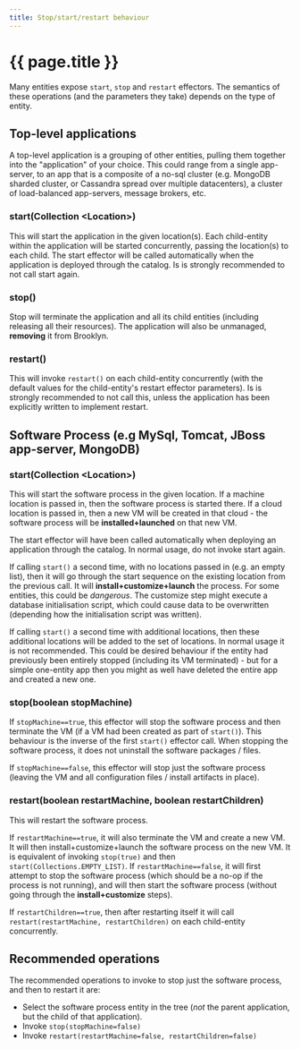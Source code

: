 ```yaml
---
title: Stop/start/restart behaviour
---
```

# {{ page.title }}

Many entities expose `start`, `stop` and `restart` effectors. The semantics of these operations (and the parameters they take) depends on the type of entity.

## Top-level applications
A top-level application is a grouping of other entities, pulling them together into the "application" of your choice. This could range from a single app-server, to an app that is a composite of a no-sql cluster (e.g. MongoDB sharded cluster, or Cassandra spread over multiple datacenters), a cluster of load-balanced app-servers, message brokers, etc.

### start(Collection &lt;Location&gt;)
This will start the application in the given location(s). Each child-entity within the application will be started concurrently, passing the location(s) to each child.
The start effector will be called automatically when the application is deployed through the catalog.
Is is strongly recommended to not call start again.

### stop()
Stop will terminate the application and all its child entities (including releasing all their resources).
The application will also be unmanaged, **removing** it from Brooklyn.

### restart()
This will invoke `restart()` on each child-entity concurrently (with the default values for the child-entity's restart effector parameters).
Is is strongly recommended to not call this, unless the application has been explicitly written to implement restart.

## Software Process (e.g MySql, Tomcat, JBoss app-server, MongoDB)

### start(Collection &lt;Location&gt;)
This will start the software process in the given location.
If a machine location is passed in, then the software process is started there.
If a cloud location is passed in, then a new VM will be created in that cloud - the software process will be **installed+launched** on that new VM.

The start effector will have been called automatically when deploying an application through the catalog.
In normal usage, do not invoke start again.

If calling `start()` a second time, with no locations passed in (e.g. an empty list), then it will go through the start sequence on the existing location from the previous call.
It will **install+customize+launch** the process.
For some entities, this could be *dangerous*. The customize step might execute a database initialisation script, which could cause data to be overwritten (depending how the initialisation script was written).

If calling `start()` a second time with additional locations, then these additional locations will be added to the set of locations.
In normal usage it is not recommended.
This could be desired behaviour if the entity had previously been entirely stopped (including its VM terminated) - but for a simple one-entity app then you might as well have deleted the entire app and created a new one.


### stop(boolean stopMachine)
If `stopMachine==true`, this effector will stop the software process and then terminate the VM (if a VM had been created as part of `start()`). This behaviour is the inverse of the first `start()` effector call.
When stopping the software process, it does not uninstall the software packages / files.

If `stopMachine==false`, this effector will stop just the software process (leaving the VM and all configuration files / install artifacts in place).

### restart(boolean restartMachine, boolean restartChildren)
This will restart the software process.

If `restartMachine==true`, it will also terminate the VM and create a new VM. It will then install+customize+launch the software process on the new VM. It is equivalent of invoking `stop(true)` and then `start(Collections.EMPTY_LIST)`.
If `restartMachine==false`, it will first attempt to stop the software process (which should be a no-op if the process is not running), and will then start the software process (without going through the **install+customize** steps).

If `restartChildren==true`, then after restarting itself it will call `restart(restartMachine, restartChildren)` on each child-entity concurrently.

## Recommended operations

The recommended operations to invoke to stop just the software process, and then to restart it are:

* Select the software process entity in the tree (*not* the parent application, but the child of that application).
* Invoke `stop(stopMachine=false)`
* Invoke `restart(restartMachine=false, restartChildren=false)`